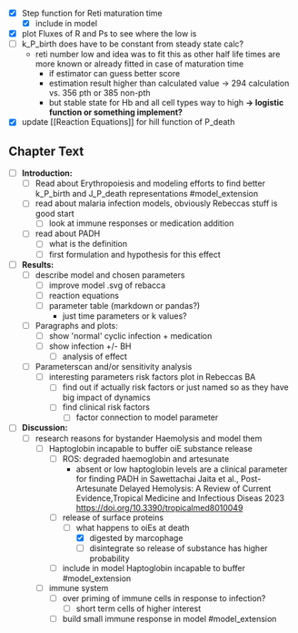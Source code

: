 - [x] Step function for Reti maturation time
	- [x] include in model
- [x] plot Fluxes of R and Ps to see where the low is 
- [ ] k_P_birth does have to be constant from steady state calc?
	- reti number low and idea was to fit this as other half life times are more known or already fitted in case of maturation time 
		- if estimator can guess better score
		- estimation result higher than calculated value
			-> 294 calculation vs. 356 pth or 385 non-pth
		- but stable state for Hb and all cell types way to high
	**-> logistic function or something implement?**
- [x] update [[Reaction Equations]] for hill function of P_death
## Chapter Text
- [ ] **Introduction:**
	- [ ] Read about Erythropoiesis and modeling efforts to find better k_P_birth and J_P_death representations #model_extension 
	- [ ] read about malaria infection models, obviously Rebeccas stuff is good start
		- [ ] look at immune responses or medication addition
	- [ ] read about PADH 
		- [ ] what is the definition
		- [ ] first formulation and hypothesis for this effect
- [ ] **Results:**
	- [ ] describe model and chosen parameters
		- [ ] improve model .svg of rebacca
		- [ ] reaction equations
		- [ ] parameter table (markdown or pandas?)
			- just time parameters or k values?
	- [ ] Paragraphs and plots:
		- [ ] show 'normal' cyclic infection + medication
		- [ ] show infection +/- BH 
			- [ ] analysis of effect
	- [ ] Parameterscan and/or sensitivity analysis
		- [ ] interesting parameters risk factors plot in Rebeccas BA
			- [ ] find out if actually risk factors or just named so as they have big impact of dynamics
			- [ ] find clinical risk factors
				- [ ] factor connection to model parameter
- [ ] **Discussion:**
	- [ ] research reasons for bystander Haemolysis and model them
		- [ ] Haptoglobin incapable to buffer oiE substance release
			- [ ] ROS: degraded haemoglobin and artesunate
				- absent or low haptoglobin levels are a clinical parameter for finding PADH in Sawettachai Jaita et al., Post-Artesunate Delayed Hemolysis: A Review of Current Evidence,Tropical Medicine and Infectious Diseas 2023 https://doi.org/10.3390/tropicalmed8010049
			- [ ] release of surface proteins
				- [ ] what happens to oiEs at death
					- [x] digested by marcophage
					- [ ] disintegrate so release of substance has higher probability
			- [ ] include in model Haptoglobin incapable to buffer #model_extension
		- [ ] immune system 
			- [ ] over priming of immune cells in response to infection?
				- [ ] short term cells of higher interest
			- [ ] build small immune response in model #model_extension 